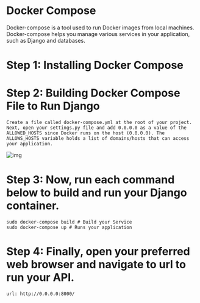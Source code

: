 # Docker Compose

Docker-compose is a tool used to run Docker images from local machines. Docker-compose helps you manage various services in your application, such as Django and databases.


# Step 1: Installing Docker Compose

# Step 2: Building Docker Compose File to Run Django

    Create a file called docker-compose.yml at the root of your project.
    Next, open your settings.py file and add 0.0.0.0 as a value of the ALLOWED_HOSTS since Docker runs on the host (0.0.0.0). The ALLOWS_HOSTS variable holds a list of domains/hosts that can access your application.
    
![img](https://user-images.githubusercontent.com/109805460/203532660-43950e46-fc9d-4663-bb0a-707b59ce12c0.png)



# Step 3: Now, run each command below to build and run your Django container.
    
    sudo docker-compose build # Build your Service
    sudo docker-compose up # Runs your application


# Step 4: Finally, open your preferred web browser and navigate to url to run your API.
    
    url: http://0.0.0.0:8000/

